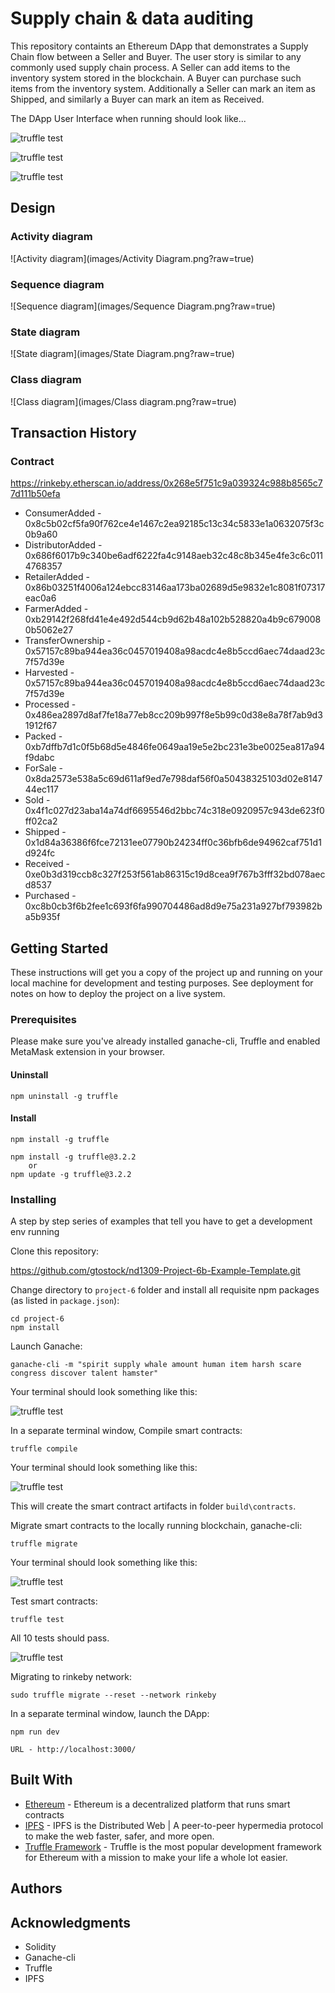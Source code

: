 # Supply chain & data auditing

This repository containts an Ethereum DApp that demonstrates a Supply Chain flow between a Seller and Buyer. The user story is similar to any commonly used supply chain process. A Seller can add items to the inventory system stored in the blockchain. A Buyer can purchase such items from the inventory system. Additionally a Seller can mark an item as Shipped, and similarly a Buyer can mark an item as Received.

The DApp User Interface when running should look like...

![truffle test](images/ftc_product_overview.png)

![truffle test](images/ftc_farm_details.png)

![truffle test](images/ftc_product_details.png)

## Design
### Activity diagram
![Activity diagram](images/Activity Diagram.png?raw=true)

### Sequence diagram
![Sequence diagram](images/Sequence Diagram.png?raw=true)

### State diagram
![State diagram](images/State Diagram.png?raw=true)

### Class diagram
![Class diagram](images/Class diagram.png?raw=true)

## Transaction History

### Contract
  https://rinkeby.etherscan.io/address/0x268e5f751c9a039324c988b8565c77d111b50efa

- ConsumerAdded - 0x8c5b02cf5fa90f762ce4e1467c2ea92185c13c34c5833e1a0632075f3c0b9a60
- DistributorAdded - 0x686f6017b9c340be6adf6222fa4c9148aeb32c48c8b345e4fe3c6c0114768357
- RetailerAdded - 0x86b03251f4006a124ebcc83146aa173ba02689d5e9832e1c8081f07317eac0a6
- FarmerAdded - 0xb29142f268fd41e4e492d544cb9d62b48a102b528820a4b9c6790080b5062e27
- TransferOwnership - 0x57157c89ba944ea36c0457019408a98acdc4e8b5ccd6aec74daad23c7f57d39e
- Harvested - 0x57157c89ba944ea36c0457019408a98acdc4e8b5ccd6aec74daad23c7f57d39e
- Processed - 0x486ea2897d8af7fe18a77eb8cc209b997f8e5b99c0d38e8a78f7ab9d31912f67
- Packed - 0xb7dffb7d1c0f5b68d5e4846fe0649aa19e5e2bc231e3be0025ea817a94f9dabc
- ForSale - 0x8da2573e538a5c69d611af9ed7e798daf56f0a50438325103d02e814744ec117
- Sold - 0x4f1c027d23aba14a74df6695546d2bbc74c318e0920957c943de623f0ff02ca2
- Shipped - 0x1d84a36386f6fce72131ee07790b24234ff0c36bfb6de94962caf751d1d924fc
- Received - 0xe0b3d319ccb8c327f253f561ab86315c19d8cea9f767b3fff32bd078aecd8537
- Purchased - 0xc8b0cb3f6b2fee1c693f6fa990704486ad8d9e75a231a927bf793982ba5b935f


## Getting Started

These instructions will get you a copy of the project up and running on your local machine for development and testing purposes. See deployment for notes on how to deploy the project on a live system.

### Prerequisites

Please make sure you've already installed ganache-cli, Truffle and enabled MetaMask extension in your browser.

#### Uninstall

	npm uninstall -g truffle


#### Install

	npm install -g truffle

	npm install -g truffle@3.2.2
		or
	npm update -g truffle@3.2.2

### Installing

A step by step series of examples that tell you have to get a development env running

Clone this repository:

https://github.com/gtostock/nd1309-Project-6b-Example-Template.git

Change directory to ```project-6``` folder and install all requisite npm packages (as listed in ```package.json```):

```
cd project-6
npm install
```

Launch Ganache:

```
ganache-cli -m "spirit supply whale amount human item harsh scare congress discover talent hamster"
```

Your terminal should look something like this:

![truffle test](images/ganache-cli.png)

In a separate terminal window, Compile smart contracts:

```
truffle compile
```

Your terminal should look something like this:

![truffle test](images/truffle_compile.png)

This will create the smart contract artifacts in folder ```build\contracts```.

Migrate smart contracts to the locally running blockchain, ganache-cli:

```
truffle migrate
```

Your terminal should look something like this:

![truffle test](images/truffle_migrate.png)

Test smart contracts:

```
truffle test
```

All 10 tests should pass.

![truffle test](images/truffle_test.png)

Migrating to rinkeby network:

```
sudo truffle migrate --reset --network rinkeby
```

In a separate terminal window, launch the DApp:

```
npm run dev

URL - http://localhost:3000/

```

## Built With

* [Ethereum](https://www.ethereum.org/) - Ethereum is a decentralized platform that runs smart contracts
* [IPFS](https://ipfs.io/) - IPFS is the Distributed Web | A peer-to-peer hypermedia protocol
to make the web faster, safer, and more open.
* [Truffle Framework](http://truffleframework.com/) - Truffle is the most popular development framework for Ethereum with a mission to make your life a whole lot easier.


## Authors


## Acknowledgments

* Solidity
* Ganache-cli
* Truffle
* IPFS
